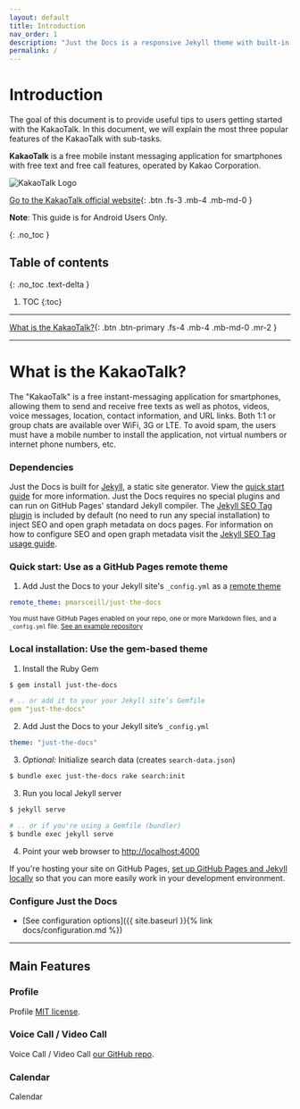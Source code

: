 ```yaml
---
layout: default
title: Introduction
nav_order: 1
description: "Just the Docs is a responsive Jekyll theme with built-in search that is easily customizable and hosted on GitHub Pages."
permalink: /
---
```


# Introduction
The goal of this document is to provide useful tips to users getting started with the KakaoTalk.
In this document, we will explain the most three popular features of the KakaoTalk with sub-tasks.

**KakaoTalk** is a free mobile instant messaging application for smartphones with free text and free call features, operated by Kakao Corporation.

![KakaoTalk Logo](https://github.com/jstyle5/KakaoTalk-English-Version-Guide/blob/gh-pages/assets/images/kakaotalk-logo-introduction.png?raw=true "Let's KakaoTalk!")

[Go to the KakaoTalk official website](https://www.kakaocorp.com/service/KakaoTalk?lang=en){: .btn .fs-3 .mb-4 .mb-md-0 }

**Note**: This guide is for Android Users Only.


{: .no_toc }

## Table of contents
{: .no_toc .text-delta }

1. TOC
{:toc}

---

[What is the KakaoTalk?](#What-is-the-KakaoTalk){: .btn .btn-primary .fs-4 .mb-4 .mb-md-0 .mr-2 }

---

# What is the KakaoTalk?
The "KakaoTalk" is a free instant-messaging application for smartphones, allowing them to send and receive free texts as well as photos, videos, voice messages, location, contact information, and URL links. Both 1:1 or group chats are available over WiFi, 3G or LTE. To avoid spam, the users must have a mobile number to install the application, not virtual numbers or internet phone numbers, etc. 

### Dependencies

Just the Docs is built for [Jekyll](https://jekyllrb.com), a static site generator. View the [quick start guide](https://jekyllrb.com/docs/) for more information. Just the Docs requires no special plugins and can run on GitHub Pages' standard Jekyll compiler. The [Jekyll SEO Tag plugin](https://github.com/jekyll/jekyll-seo-tag) is included by default (no need to run any special installation) to inject SEO and open graph metadata on docs pages. For information on how to configure SEO and open graph metadata visit the [Jekyll SEO Tag usage guide](https://jekyll.github.io/jekyll-seo-tag/usage/).

### Quick start: Use as a GitHub Pages remote theme

1. Add Just the Docs to your Jekyll site's `_config.yml` as a [remote theme](https://blog.github.com/2017-11-29-use-any-theme-with-github-pages/)
```yaml
remote_theme: pmarsceill/just-the-docs
```
<small>You must have GitHub Pages enabled on your repo, one or more Markdown files, and a `_config.yml` file. [See an example repository](https://github.com/pmarsceill/jtd-remote)</small>

### Local installation: Use the gem-based theme

1. Install the Ruby Gem
```bash
$ gem install just-the-docs
```
```yaml
# .. or add it to your your Jekyll site’s Gemfile
gem "just-the-docs"
```
2. Add Just the Docs to your Jekyll site’s `_config.yml`
```yaml
theme: "just-the-docs"
```
3. _Optional:_ Initialize search data (creates `search-data.json`)
```bash
$ bundle exec just-the-docs rake search:init
```
3. Run you local Jekyll server
```bash
$ jekyll serve
```
```bash
# .. or if you're using a Gemfile (bundler)
$ bundle exec jekyll serve
```
4. Point your web browser to [http://localhost:4000](http://localhost:4000)

If you're hosting your site on GitHub Pages, [set up GitHub Pages and Jekyll locally](https://help.github.com/en/articles/setting-up-your-github-pages-site-locally-with-jekyll) so that you can more easily work in your development environment.

### Configure Just the Docs

- [See configuration options]({{ site.baseurl }}{% link docs/configuration.md %})

---

## Main Features

### Profile

Profile
[MIT license](https://github.com/pmarsceill/just-the-docs/tree/master/LICENSE.txt).

### Voice Call / Video Call

Voice Call / Video Call
[our GitHub repo](https://github.com/pmarsceill/just-the-docs#contributing).

### Calendar

Calendar
